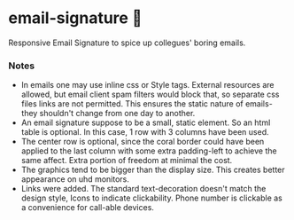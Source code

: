 # email-signature :e-mail:

Responsive Email Signature to spice up collegues' boring emails.

 <h3>Notes</h3>
        <p>
          <ul>
            <li>
              In emails one may use inline css or Style tags. External resources are allowed, but email client spam filters would block that, so separate css files links are not permitted. This ensures the static nature of emails- they shouldn't change from one day to another.
            </li>
            <li>
              An email signature suppose to be a small, static element. So an html table is optional. In this case, 1 row with 3 columns have been used. 
            </li>
            <li>
              The center row is optional, since the coral border could have been applied to the last column with some extra padding-left to achieve the same affect. Extra portion of freedom at minimal the cost.
            </li>
            <li>
              The graphics tend to be bigger than the display size. This creates better appearance on uhd monitors. 
            </li>
            <li>Links were added. The standard text-decoration doesn't match the design style, Icons to indicate clickability. Phone number is clickable as a convenience for call-able devices.</li>
          </ul>  
        </p>